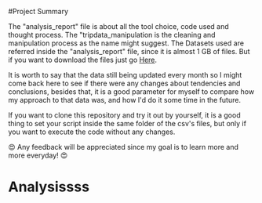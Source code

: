 #Project Summary



The "analysis_report" file is about all the tool choice, code used and thought process. The "tripdata_manipulation is the cleaning and manipulation process as the name might suggest. The Datasets used are referred inside the "analysis_report" file, since it is almost 1 GB of files. But if you want to download the files just go [Here](https://divvy-tripdata.s3.amazonaws.com/index.html).

It is worth to say that the data still being updated every month so I might come back here to see if there were any changes about tendencies and conclusions, besides that, it is a good parameter for myself to compare how my approach to that data was, and how I'd do it some time in the future.

If you want to clone this repository and try it out by yourself, it is a good thing to set your script inside the same folder of the csv's files, but only if you want to execute the code without any changes.

😍 Any feedback will be appreciated since my goal is to learn more and more everyday! 😍
# Analysissss
